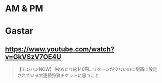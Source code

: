 # AM & PM
# Gastar

## https://www.youtube.com/watch?v=GkVSzV7OE4U

> 【モンハンNOW】1枚あたり約140円…リターンが少ないのに割高に設定されている大連続狩猟チケットに思うこと 
